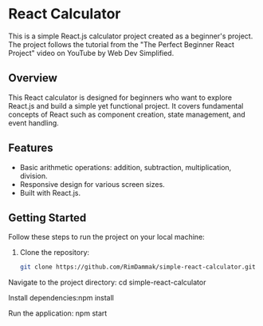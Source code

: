 # React Calculator

This is a simple React.js calculator project created as a beginner's project. The project follows the tutorial from the "The Perfect Beginner React Project" video on YouTube by Web Dev Simplified.

## Overview

This React calculator is designed for beginners who want to explore React.js and build a simple yet functional project. It covers fundamental concepts of React such as component creation, state management, and event handling.

## Features

- Basic arithmetic operations: addition, subtraction, multiplication, division.
- Responsive design for various screen sizes.
- Built with React.js.

## Getting Started

Follow these steps to run the project on your local machine:

1. Clone the repository:

   ```bash
   git clone https://github.com/RimDammak/simple-react-calculator.git

Navigate to the project directory: cd simple-react-calculator

Install dependencies:npm install

Run the application: npm start


